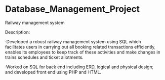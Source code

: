 # Database_Management_Project
Railway management system

Description:

·Developed a robust railway management system using SQL which facilitates users in carrying out all booking related transactions efficiently, enables its employees to keep track of these activities and make changes in trains schedules and ticket allotments.

·Worked on SQL for back end including ERD, logical and physical design; and developed front end using PHP and HTML.
